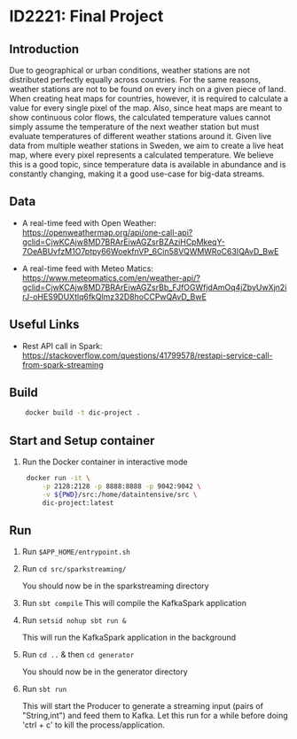 # ID2221: Final Project

## Introduction

Due to geographical or urban conditions, weather stations are not distributed perfectly equally across countries. For the same reasons, weather stations are not to be found on every inch on a given piece of land. When creating heat maps for countries, however, it is required to calculate a value for every single pixel of the map. Also, since heat maps are meant to show continuous color flows, the calculated temperature values cannot simply assume the temperature of the next weather station but must evaluate temperatures of different weather stations around it. Given live data from multiple weather stations in Sweden, we aim to create a live heat map, where every pixel represents a calculated temperature. We believe this is a good topic, since temperature data is available in abundance and is constantly changing, making it a good use-case for big-data streams.

## Data

- A real-time feed with Open Weather: https://openweathermap.org/api/one-call-api?gclid=CjwKCAjw8MD7BRArEiwAGZsrBZAziHCpMkeqY-7OeABUvfzM1O7ptpy66WoekfnVP_6Cin58VQWMWRoC63IQAvD_BwE

- A real-time feed with Meteo Matics: https://www.meteomatics.com/en/weather-api/?gclid=CjwKCAjw8MD7BRArEiwAGZsrBb_FJfOGWfjdAmOq4jZbyUwXjn2irJ-oHES9DUXtlq6fkQlmz32D8hoCCPwQAvD_BwE

## Useful Links

- Rest API call in Spark: https://stackoverflow.com/questions/41799578/restapi-service-call-from-spark-streaming

## Build

```bash
    docker build -t dic-project .
```

## Start and Setup container

1. Run the Docker container in interactive mode

   ```bash
    docker run -it \
        -p 2128:2128 -p 8888:8888 -p 9042:9042 \
        -v ${PWD}/src:/home/dataintensive/src \
        dic-project:latest
    ```

## Run

1. Run `$APP_HOME/entrypoint.sh`

2. Run `cd src/sparkstreaming/`

    You should now be in the sparkstreaming directory

3. Run `sbt compile`
    This will compile the KafkaSpark application

4. Run `setsid nohup sbt run &`

    This will run the KafkaSpark application in the background

5. Run `cd ..` & then `cd generator`

    You should now be in the generator directory

6. Run `sbt run`

    This will start the Producer to generate a streaming input (pairs of "String,int") and feed them to Kafka.
    Let this run for a while before doing 'ctrl + c' to kill the process/application.
